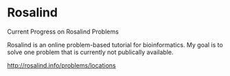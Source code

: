 # Rosalind
Current Progress on Rosalind Problems

Rosalind is an online problem-based tutorial for bioinformatics. My goal is to solve one problem that is currently not publically available. 

http://rosalind.info/problems/locations 
